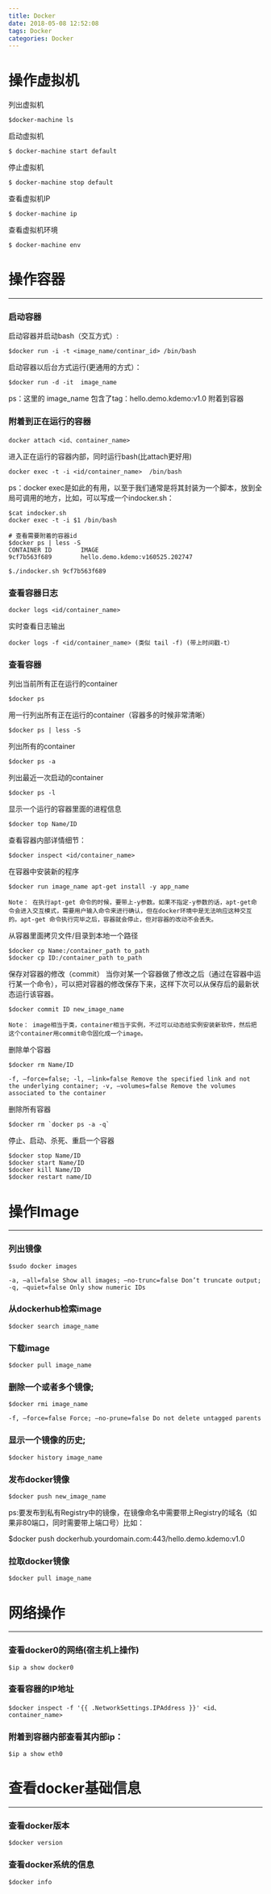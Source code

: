```yaml
---
title: Docker 
date: 2018-05-08 12:52:08
tags: Docker
categories: Docker
---
```

# 操作虚拟机

列出虚拟机

    $docker-machine ls

启动虚拟机

    $ docker-machine start default

停止虚拟机

    $ docker-machine stop default

查看虚拟机IP

    $ docker-machine ip
查看虚拟机环境

    $ docker-machine env

# 操作容器
---
### 启动容器

启动容器并启动bash（交互方式）:

    $docker run -i -t <image_name/continar_id> /bin/bash

启动容器以后台方式运行(更通用的方式）：

    $docker run -d -it  image_name

ps：这里的 image_name 包含了tag：hello.demo.kdemo:v1.0
附着到容器

### 附着到正在运行的容器

    docker attach <id、container_name>

进入正在运行的容器内部，同时运行bash(比attach更好用)

    docker exec -t -i <id/container_name>  /bin/bash

ps：docker exec是如此的有用，以至于我们通常是将其封装为一个脚本，放到全局可调用的地方，比如，可以写成一个indocker.sh：

    $cat indocker.sh 
    docker exec -t -i $1 /bin/bash

    # 查看需要附着的容器id
    $docker ps | less -S
    CONTAINER ID        IMAGE                                                 
    9cf7b563f689        hello.demo.kdemo:v160525.202747

    $./indocker.sh 9cf7b563f689 

### 查看容器日志

    docker logs <id/container_name>

实时查看日志输出

    docker logs -f <id/container_name> (类似 tail -f) (带上时间戳-t）

### 查看容器

列出当前所有正在运行的container

    $docker ps

用一行列出所有正在运行的container（容器多的时候非常清晰）

    $docker ps | less -S

列出所有的container

    $docker ps -a  

列出最近一次启动的container

    $docker ps -l 

显示一个运行的容器里面的进程信息

    $docker top Name/ID  

查看容器内部详情细节：

    $docker inspect <id/container_name>

在容器中安装新的程序

    $docker run image_name apt-get install -y app_name  

    Note： 在执行apt-get 命令的时候，要带上-y参数。如果不指定-y参数的话，apt-get命令会进入交互模式，需要用户输入命令来进行确认，但在docker环境中是无法响应这种交互的。apt-get 命令执行完毕之后，容器就会停止，但对容器的改动不会丢失。

从容器里面拷贝文件/目录到本地一个路径

    $docker cp Name:/container_path to_path  
    $docker cp ID:/container_path to_path

保存对容器的修改（commit） 当你对某一个容器做了修改之后（通过在容器中运行某一个命令），可以把对容器的修改保存下来，这样下次可以从保存后的最新状态运行该容器。

    $docker commit ID new_image_name  

    Note： image相当于类，container相当于实例，不过可以动态给实例安装新软件，然后把这个container用commit命令固化成一个image。

删除单个容器

    $docker rm Name/ID 

    -f, –force=false; -l, –link=false Remove the specified link and not the underlying container; -v, –volumes=false Remove the volumes associated to the container

删除所有容器

    $docker rm `docker ps -a -q`  

停止、启动、杀死、重启一个容器

    $docker stop Name/ID  
    $docker start Name/ID  
    $docker kill Name/ID  
    $docker restart name/ID

# 操作Image
---
### 列出镜像

    $sudo docker images

    -a, –all=false Show all images; –no-trunc=false Don’t truncate output; -q, –quiet=false Only show numeric IDs

### 从dockerhub检索image

    $docker search image_name

### 下载image

    $docker pull image_name

### 删除一个或者多个镜像;

    $docker rmi image_name  

    -f, –force=false Force; –no-prune=false Do not delete untagged parents

### 显示一个镜像的历史;

    $docker history image_name

### 发布docker镜像

    $docker push new_image_name

ps:要发布到私有Registry中的镜像，在镜像命名中需要带上Registry的域名（如果非80端口，同时需要带上端口号）比如：

$docker push dockerhub.yourdomain.com:443/hello.demo.kdemo:v1.0

### 拉取docker镜像

    $docker pull image_name

# 网络操作
---
### 查看docker0的网络(宿主机上操作)

    $ip a show docker0

### 查看容器的IP地址

    $docker inspect -f '{{ .NetworkSettings.IPAddress }}' <id、container_name>

### 附着到容器内部查看其内部ip：

    $ip a show eth0

# 查看docker基础信息
---
### 查看docker版本

    $docker version
### 查看docker系统的信息

    $docker info
